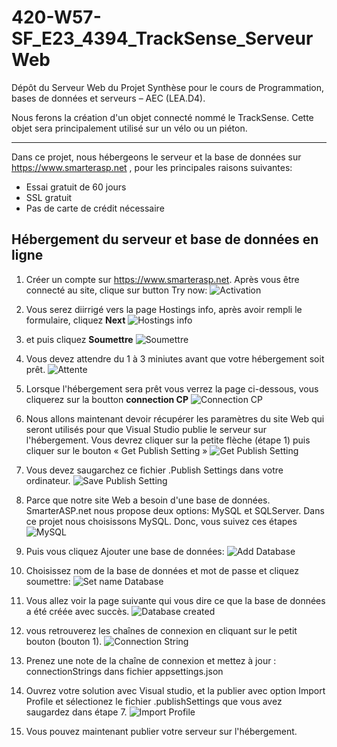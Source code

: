 # 420-W57-SF_E23_4394_TrackSense_ServeurWeb
Dépôt du Serveur Web du Projet Synthèse pour le cours de Programmation, bases de données et serveurs – AEC (LEA.D4).  

Nous ferons la création d'un objet connecté nommé le TrackSense. Cette objet sera principalement utilisé sur un vélo ou un piéton.

---

Dans ce projet, nous hébergeons le serveur et la base de données sur https://www.smarterasp.net , pour les principales raisons suivantes:

- Essai gratuit de 60 jours
- SSL gratuit
- Pas de carte de crédit nécessaire


## Hébergement du serveur et base de données en ligne
1. Créer un compte sur https://www.smarterasp.net. Après vous être connecté au site, clique sur button Try now:
![Activation](./Documentation/images/1.activation.png)

2. Vous serez diirrigé vers la page Hostings info, après avoir rempli le formulaire, cliquez **Next**
![Hostings info](./Documentation/images/2.hostingInfo.png)

3. et puis cliquez **Soumettre**
![Soumettre](./Documentation/images/3.Soumettre.png)

4. Vous devez attendre du 1 à 3 miniutes avant que votre hébergement soit prêt.
![Attente](./Documentation/images/4.HosingStart.png)

5. Lorsque l'hébergement sera prêt vous verrez la page ci-dessous, vous cliquerez sur la boutton **connection CP**
![Connection CP](./Documentation/images/5.ConnectionCP.png)

6. Nous allons maintenant devoir récupérer les paramètres du site Web qui seront utilisés pour que Visual Studio publie le serveur sur l'hébergement. Vous devrez cliquer sur la petite flèche (étape 1) puis cliquer sur le bouton « Get Publish Setting »
![Get Publish Setting](./Documentation/images/6.GetPublishSetting.png)

7. Vous devez saugarchez ce fichier .Publish Settings dans votre ordinateur.
![Save Publish Setting](./Documentation/images/7.SavePublishSetting.png)

8. Parce que notre site Web a besoin d'une base de données. SmarterASP.net nous propose deux options: MySQL et SQLServer. Dans ce projet nous choisissons MySQL. Donc, vous suivez ces étapes
![MySQL](./Documentation/images/8.MySQL.png)

9. Puis vous cliquez Ajouter une base de données:
![Add Database](./Documentation/images/9.AddDatabase.png)

10. Choisissez nom de la base de données et mot de passe et cliquez soumettre:
![Set name Database](./Documentation/images/10.setNameDatabase.png)

11. Vous allez voir la page suivante qui vous dire ce que la base de données a été créée avec succès.
![Database created](./Documentation/images/11.DatabaseCreated.png)

12. vous retrouverez les chaînes de connexion en cliquant sur le petit bouton (bouton 1).
![Connection String](./Documentation/images/12.ConnectionString.png)

13. Prenez une note de la chaîne de connexion et mettez à jour : connectionStrings dans fichier appsettings.json

14. Ouvrez votre solution avec Visual studio, et la publier avec option Import Profile et sélectionez le fichier .publishSettings que vous avez saugardez dans étape 7.
![Import Profile](./Documentation/images/14.ImportProfile.png)
 
15. Vous pouvez maintenant publier votre serveur sur l'hébergement.